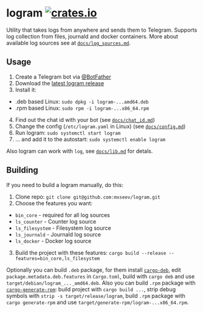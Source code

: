 # logram [![crates.io](https://img.shields.io/crates/v/logram.svg)](https://crates.io/crates/logram)

Utility that takes logs from anywhere and sends them to Telegram. Supports log collection from files, journald and docker containers. More about available log sources see at [`docs/log_sources.md`](docs/log_sources.md).

## Usage
1. Create a Telegram bot via [@BotFather](https://t.me/BotFather)
2. Download the [latest logram release](https://github.com/mxseev/logram/releases/tag/latest)
3. Install it:
  - .deb based Linux: `sudo dpkg -i logram-...amd64.deb`
  - .rpm based Linux: `sudo rpm -i logram-...x86_64.rpm`
4. Find out the chat id with your bot (see [`docs/chat_id.md`](docs/chat_id.md))
5. Change the config (`/etc/logram.yaml` in Linux) (see [`docs/config.md`](docs/config.md))
6. Run logram: `sudo systemctl start logram`
7. ... and add it to the autostart: `sudo systemctl enable logram`

Also logram can work with `log`, see [`docs/lib.md`](docs/lib.md) for detals.

## Building
If you need to build a logram manually, do this:
1. Clone repo: `git clone git@github.com:mxseev/logram.git`
2. Choose the features you want: 
  - `bin_core` - required for all log sources
  - `ls_counter` - Counter log source
  - `ls_filesystem` - Filesystem log source
  - `ls_journald` - Journald log source
  - `ls_docker` - Docker log source
3. Build the project with these features: `cargo build --release --features=bin_core,ls_filesystem`

Optionally you can build `.deb` package, for them install [`cargo-deb`](https://github.com/mmstick/cargo-deb), edit `package.metadata.deb.features` in `Cargo.toml`, build with `cargo deb` and use `target/debian/logram_..._amd64.deb`. Also you can build `.rpm` package with [`cargo-generate-rpm`](https://github.com/cat-in-136/cargo-generate-rpm): build project with `cargo build ...`, strip debug symbols with `strip -s target/release/logram`, build `.rpm` package with `cargo generate-rpm` and use `target/generate-rpm/logram-...x86_64.rpm`.
